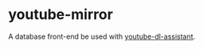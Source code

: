 <h1>youtube-mirror</h1>
<p>
A database front-end be used with <a href="https://github.com/meiyushuku/youtube-dl-assistant" target="_blank">youtube-dl-assistant</a>.<br/>
</p>
